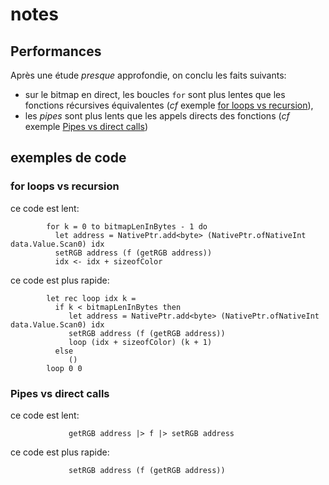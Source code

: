 ﻿# notes

## Performances

Après une étude *presque* approfondie, on conclu les faits suivants:
- sur le bitmap en direct, les boucles `for` sont plus lentes que les fonctions récursives équivalentes (*cf* exemple [for loops vs recursion](#for-loops-vs-recursion)),
- les *pipes* sont plus lents que les appels directs des fonctions (*cf* exemple [Pipes vs direct calls](#Pipes-vs-direct-calls))

## exemples de code

### for loops vs recursion

ce code est lent:
```f#
        for k = 0 to bitmapLenInBytes - 1 do
          let address = NativePtr.add<byte> (NativePtr.ofNativeInt data.Value.Scan0) idx
          setRGB address (f (getRGB address))
          idx <- idx + sizeofColor
```
ce code est plus rapide:
```f#
        let rec loop idx k =
          if k < bitmapLenInBytes then
             let address = NativePtr.add<byte> (NativePtr.ofNativeInt data.Value.Scan0) idx
             setRGB address (f (getRGB address))
             loop (idx + sizeofColor) (k + 1)
          else
             ()
        loop 0 0
```

### Pipes vs direct calls

ce code est lent:
```f#
             getRGB address |> f |> setRGB address
```
ce code est plus rapide:
```f#
             setRGB address (f (getRGB address))
```
